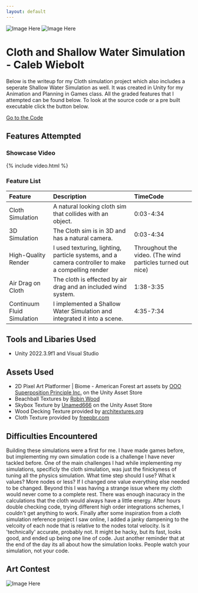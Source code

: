 ```yaml
---
layout: default
---
```


![Image Here](/assets/img/ClothSimPic.png)
![Image Here](/assets/img/ShallowWaterSimPic.png)

# Cloth and Shallow Water Simulation - Caleb Wiebolt

Below is the writeup for my Cloth simulation project which also includes a seperate Shallow Water Simulation as well. It was created in Unity for my Animation and Planning in Games class. All the graded features that I attempted can be found below. To look at the source code or a pre built executable click the button below. 

<a href="{{ site.github.repository_url }}" class="btn btn-dark">Go to the Code</a>



## Features Attempted
### Showcase Video


{% include video.html %}


### Feature List

| Feature                           | Description       | TimeCode |
|:-------------                     |:------------------|:------|
| Cloth Simulation          | A natural looking cloth sim that collides with an object. | 0:03-4:34  |
| 3D Simulation        | The Cloth sim is in 3D and has a natural camera. | 0:03-4:34   |
| High-Quality Render  | I used texturing, lighting, particle systems, and a camera controller to make a compelling render | Throughout the video. (The wind particles turned out nice) |
| Air Drag on Cloth | The cloth is effected by air drag and an included wind system. | 1:38-3:35  |
| Continuum Fluid Simulation   | I implemented a Shallow Water Simulation and integrated it into a scene. | 4:35-7:34   |



## Tools and Libaries Used
*   Unity 2022.3.9f1 and Visual Studio


## Assets Used
*   2D Pixel Art Platformer \| Biome - American Forest art assets by <a href="https://assetstore.unity.com/packages/2d/environments/2d-pixel-art-platformer-biome-american-forest-255694"> OOO Superposition Principle Inc.</a> on the Unity Asset Store
* Beachball Textures by <a href="https://www.robinwood.com/Catalog/FreeStuff/Textures/TexturePages/BallMaps.html">Robin Wood</a>
* Skybox Texture by <a href="https://assetstore.unity.com/packages/2d/textures-materials/sky/skybox-series-free-103633"> Unamed666</a> on the Unity Asset Store 
* Wood Decking Texture provided by <a href="https://architextures.org/textures/487"> architextures.org</a>
* Cloth Texture provided by <a href="https://freepbr.com/materials/diagonal-stripe-weave-pbr/"> freepbr.com</a>


## Difficulties Encountered
Building these simulations were a first for me. I have made games before, but implementing my own simulation code is a challenge I have never tackled before. One of the main challenges I had while implementing my simulations, specificly the cloth simulation, was just the finickyness of tuning all the physics simulation. What time step should I use? What k values? More nodes or less? If I changed one value everything else needed to be changed. Beyond this I was having a strange issue where my cloth would never come to a complete rest. There was enough inacuracy in the calculations that the cloth would always have a little energy. After hours double checking code, trying different high order integrations schemes, I couldn't get anything to work. Finally after some inspiration from a cloth simulation reference project I saw online, I added a janky dampening to the velcoity of each node that is relative to the nodes total velocity. Is it 'technically' accurate, probably not. It might be hacky, but its fast, looks good, and ended up being one line of code. Just another reminder that at the end of the day its all about how the simulation looks. People watch your simulation, not your code.

## Art Contest
![Image Here](/assets/img/ArtEntryCalebWiebolt.gif)

